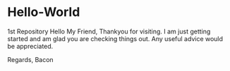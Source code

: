 # Hello-World
1st Repository
Hello My Friend,
Thankyou for visiting. I am just getting started and am glad you are checking things out. Any useful advice would be appreciated.

Regards,
Bacon
